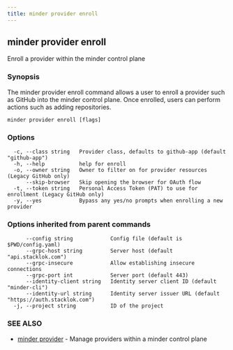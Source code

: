 ```yaml
---
title: minder provider enroll
---
```

## minder provider enroll

Enroll a provider within the minder control plane

### Synopsis

The minder provider enroll command allows a user to enroll a provider
such as GitHub into the minder control plane. Once enrolled, users can perform
actions such as adding repositories.

```
minder provider enroll [flags]
```

### Options

```
  -c, --class string   Provider class, defaults to github-app (default "github-app")
  -h, --help           help for enroll
  -o, --owner string   Owner to filter on for provider resources (Legacy GitHub only)
      --skip-browser   Skip opening the browser for OAuth flow
  -t, --token string   Personal Access Token (PAT) to use for enrollment (Legacy GitHub only)
  -y, --yes            Bypass any yes/no prompts when enrolling a new provider
```

### Options inherited from parent commands

```
      --config string            Config file (default is $PWD/config.yaml)
      --grpc-host string         Server host (default "api.stacklok.com")
      --grpc-insecure            Allow establishing insecure connections
      --grpc-port int            Server port (default 443)
      --identity-client string   Identity server client ID (default "minder-cli")
      --identity-url string      Identity server issuer URL (default "https://auth.stacklok.com")
  -j, --project string           ID of the project
```

### SEE ALSO

* [minder provider](minder_provider.md)	 - Manage providers within a minder control plane


